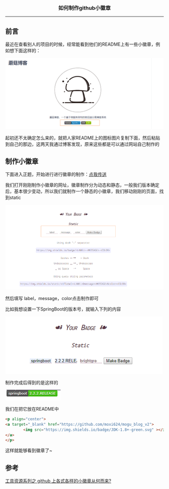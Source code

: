 ### <center>如何制作github小徽章
***
## 前言

最近在查看别人的项目的时候，经常能看到他们的README上有一些小徽章，例如想下面这样的：

![image-20191224152349940](./images/image-20191224152349940.png)

起初还不太确定怎么来的，就把人家README上的图标图片复制下面，然后粘贴到自己的那边，这两天我通过博客发现，原来这些都是可以通过网站自己制作的

## 制作小徽章

下面进入正题，开始进行进行徽章的制作：[点我传送](https://shields.io/)

我们打开刚刚制作小徽章的网址，徽章制作分为动态和静态，一般我们版本确定后，基本很少变动，所以我们就制作一个静态的小徽章，我们移动刚刚的页面，找到static

![image-20191224153127026](./images/image-20191224153127026.png)

然后填写 label，message，color点击制作即可

比如我想设置一下SpringBoot的版本号，就输入下列的内容

![image-20191224153229712](./images/image-20191224153229712.png)

制作完成后得到的是这样的

![image-20191224153310727](./images/image-20191224153310727.png)

我们在把它放在README中

```html
<p align="center">
<a target="_blank" href="https://github.com/moxi624/mogu_blog_v2">
    	<img src="https://img.shields.io/badge/JDK-1.8+-green.svg" ></img>
</a>
</p>
```

这样就能够看到徽章了~

## 参考

[工具资源系列之 github 上各式各样的小徽章从何而来?](https://blog.csdn.net/weixin_38171180/article/details/93307128)